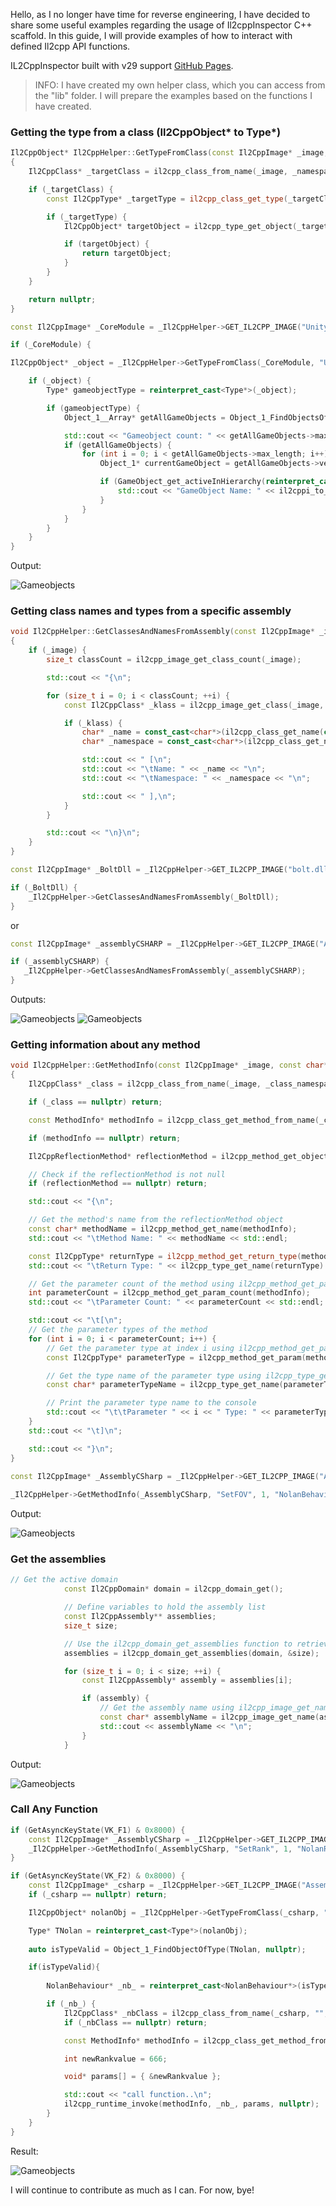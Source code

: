 Hello, as I no longer have time for reverse engineering, I have decided to share some useful examples regarding the usage of Il2cppInspector C++ scaffold. In this guide, I will provide examples of how to interact with defined Il2cpp API functions.

IL2CppInspector built with v29 support [GitHub Pages](https://github.com/ElCapor/Il2CppInspector/releases/tag/2021.2).

> INFO: I have created my own helper class, which you can access from the "lib" folder. I will prepare the examples based on the functions I have created.
 
### Getting the type from a class (Il2CppObject* to Type*)

```cpp
Il2CppObject* Il2CppHelper::GetTypeFromClass(const Il2CppImage* _image, const char* _namespaze, const char* _name)
{
	Il2CppClass* _targetClass = il2cpp_class_from_name(_image, _namespaze, _name);

	if (_targetClass) {
		const Il2CppType* _targetType = il2cpp_class_get_type(_targetClass);

		if (_targetType) {
			Il2CppObject* targetObject = il2cpp_type_get_object(_targetType);

			if (targetObject) {
				return targetObject;
			}
		}
	}

	return nullptr;
}
```



```cpp
const Il2CppImage* _CoreModule = _Il2CppHelper->GET_IL2CPP_IMAGE("UnityEngine.CoreModule.dll");

if (_CoreModule) {

Il2CppObject* _object = _Il2CppHelper->GetTypeFromClass(_CoreModule, "UnityEngine", "GameObject");

	if (_object) {
		Type* gameobjectType = reinterpret_cast<Type*>(_object);

		if (gameobjectType) {
			Object_1__Array* getAllGameObjects = Object_1_FindObjectsOfType(gameobjectType, nullptr);

			std::cout << "Gameobject count: " << getAllGameObjects->max_length << "\n";
			if (getAllGameObjects) {
				for (int i = 0; i < getAllGameObjects->max_length; i++) {
					Object_1* currentGameObject = getAllGameObjects->vector[i];

					if (GameObject_get_activeInHierarchy(reinterpret_cast<GameObject*>(currentGameObject), nullptr)) {
						std::cout << "GameObject Name: " << il2cppi_to_string(Object_1_GetName(currentGameObject, nullptr)) << "\n";
					}			
				}
			}
		}
	}
}
```

Output:

![Gameobjects](img/2.png)


### Getting class names and types from a specific assembly


```cpp
void Il2CppHelper::GetClassesAndNamesFromAssembly(const Il2CppImage* _image)
{
	if (_image) {
		size_t classCount = il2cpp_image_get_class_count(_image);

		std::cout << "{\n";

		for (size_t i = 0; i < classCount; ++i) {
			const Il2CppClass* _klass = il2cpp_image_get_class(_image, i);

			if (_klass) {
				char* _name = const_cast<char*>(il2cpp_class_get_name(const_cast<Il2CppClass*>(_klass)));
				char* _namespace = const_cast<char*>(il2cpp_class_get_namespace(const_cast<Il2CppClass*>(_klass)));

				std::cout << " [\n";
				std::cout << "\tName: " << _name << "\n";
				std::cout << "\tNamespace: " << _namespace << "\n";

				std::cout << " ],\n";
			}
		}

		std::cout << "\n}\n";
	}
}
```



```cpp
const Il2CppImage* _BoltDll = _Il2CppHelper->GET_IL2CPP_IMAGE("bolt.dll");

if (_BoltDll) {
    _Il2CppHelper->GetClassesAndNamesFromAssembly(_BoltDll);
}
```

or

```cpp
const Il2CppImage* _assemblyCSHARP = _Il2CppHelper->GET_IL2CPP_IMAGE("Assembly-CSharp.dll");

if (_assemblyCSHARP) {
   _Il2CppHelper->GetClassesAndNamesFromAssembly(_assemblyCSHARP);
}
```

Outputs:

![Gameobjects](img/3.png)
![Gameobjects](img/4.png)


### Getting information about any method


```cpp
void Il2CppHelper::GetMethodInfo(const Il2CppImage* _image, const char* _funcName, int argLength, const char* _class_name, const char* _class_namespace)
{
	Il2CppClass* _class = il2cpp_class_from_name(_image, _class_namespace, _class_name);

	if (_class == nullptr) return;

	const MethodInfo* methodInfo = il2cpp_class_get_method_from_name(_class, _funcName, argLength);

	if (methodInfo == nullptr) return;

	Il2CppReflectionMethod* reflectionMethod = il2cpp_method_get_object(methodInfo, _class);

	// Check if the reflectionMethod is not null
	if (reflectionMethod == nullptr) return;

	std::cout << "{\n";

	// Get the method's name from the reflectionMethod object
	const char* methodName = il2cpp_method_get_name(methodInfo);
	std::cout << "\tMethod Name: " << methodName << std::endl;

	const Il2CppType* returnType = il2cpp_method_get_return_type(methodInfo);
	std::cout << "\tReturn Type: " << il2cpp_type_get_name(returnType) << std::endl;

	// Get the parameter count of the method using il2cpp_method_get_param_count
	int parameterCount = il2cpp_method_get_param_count(methodInfo);
	std::cout << "\tParameter Count: " << parameterCount << std::endl;

	std::cout << "\t[\n";
	// Get the parameter types of the method
	for (int i = 0; i < parameterCount; i++) {
		// Get the parameter type at index i using il2cpp_method_get_param
		const Il2CppType* parameterType = il2cpp_method_get_param(methodInfo, i);

		// Get the type name of the parameter type using il2cpp_type_get_name
		const char* parameterTypeName = il2cpp_type_get_name(parameterType);

		// Print the parameter type name to the console
		std::cout << "\t\tParameter " << i << " Type: " << parameterTypeName << std::endl;
	}
	std::cout << "\t]\n";

	std::cout << "}\n";
}
```


```cpp
const Il2CppImage* _AssemblyCSharp = _Il2CppHelper->GET_IL2CPP_IMAGE("Assembly-CSharp.dll");
			
_Il2CppHelper->GetMethodInfo(_AssemblyCSharp, "SetFOV", 1, "NolanBehaviour", "");
```

Output:

![Gameobjects](img/5.png)


### Get the assemblies

```cpp
// Get the active domain
			const Il2CppDomain* domain = il2cpp_domain_get();

			// Define variables to hold the assembly list
			const Il2CppAssembly** assemblies;
			size_t size;

			// Use the il2cpp_domain_get_assemblies function to retrieve all assemblies
			assemblies = il2cpp_domain_get_assemblies(domain, &size);

			for (size_t i = 0; i < size; ++i) {
				const Il2CppAssembly* assembly = assemblies[i];

				if (assembly) {
					// Get the assembly name using il2cpp_image_get_name function
					const char* assemblyName = il2cpp_image_get_name(assembly->image);
					std::cout << assemblyName << "\n";
				}
			}
```

Output:

![Gameobjects](img/1.png)

### Call Any Function

```cpp
if (GetAsyncKeyState(VK_F1) & 0x8000) {
	const Il2CppImage* _AssemblyCSharp = _Il2CppHelper->GET_IL2CPP_IMAGE("Assembly-CSharp.dll");
	_Il2CppHelper->GetMethodInfo(_AssemblyCSharp, "SetRank", 1, "NolanRankController", "");
}

if (GetAsyncKeyState(VK_F2) & 0x8000) {
	const Il2CppImage* _csharp = _Il2CppHelper->GET_IL2CPP_IMAGE("Assembly-CSharp.dll");
	if (_csharp == nullptr) return;

	Il2CppObject* nolanObj = _Il2CppHelper->GetTypeFromClass(_csharp, "", "NolanRankController");

	Type* TNolan = reinterpret_cast<Type*>(nolanObj);
	
	auto isTypeValid = Object_1_FindObjectOfType(TNolan, nullptr);

	if(isTypeValid){
	
		NolanBehaviour* _nb_ = reinterpret_cast<NolanBehaviour*>(isTypeValid);

		if (_nb_) {
			Il2CppClass* _nbClass = il2cpp_class_from_name(_csharp, "", "NolanRankController");
			if (_nbClass == nullptr) return;

			const MethodInfo* methodInfo = il2cpp_class_get_method_from_name(_nbClass, "SetRank", 1);

			int newRankvalue = 666;

			void* params[] = { &newRankvalue };

			std::cout << "call function..\n";
			il2cpp_runtime_invoke(methodInfo, _nb_, params, nullptr);
		}
	}
}
```
Result:

![Gameobjects](img/6.png)

I will continue to contribute as much as I can. For now, bye!
